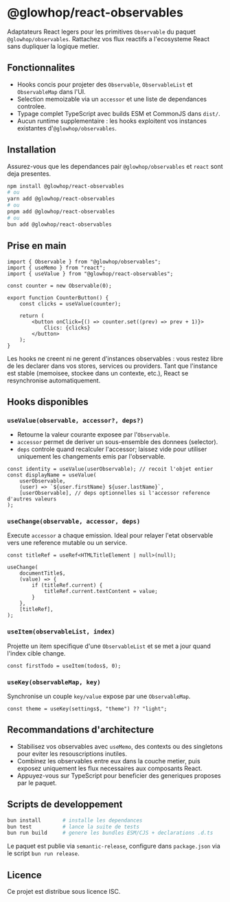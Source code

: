 # @glowhop/react-observables

Adaptateurs React legers pour les primitives `Observable` du paquet `@glowhop/observables`. Rattachez vos flux reactifs a l'ecosysteme React sans dupliquer la logique metier.

## Fonctionnalites

- Hooks concis pour projeter des `Observable`, `ObservableList` et `ObservableMap` dans l'UI.
- Selection memoizable via un `accessor` et une liste de dependances controlee.
- Typage complet TypeScript avec builds ESM et CommonJS dans `dist/`.
- Aucun runtime supplementaire : les hooks exploitent vos instances existantes d'`@glowhop/observables`.

## Installation

Assurez-vous que les dependances pair `@glowhop/observables` et `react` sont deja presentes.

```bash
npm install @glowhop/react-observables
# ou
yarn add @glowhop/react-observables
# ou
pnpm add @glowhop/react-observables
# ou
bun add @glowhop/react-observables
```

## Prise en main

```tsx
import { Observable } from "@glowhop/observables";
import { useMemo } from "react";
import { useValue } from "@glowhop/react-observables";

const counter = new Observable(0);

export function CounterButton() {
	const clicks = useValue(counter);

	return (
		<button onClick={() => counter.set((prev) => prev + 1)}>
			Clics: {clicks}
		</button>
	);
}
```

Les hooks ne creent ni ne gerent d'instances observables : vous restez libre de les declarer dans vos stores, services ou providers. Tant que l'instance est stable (memoisee, stockee dans un contexte, etc.), React se resynchronise automatiquement.

## Hooks disponibles

### `useValue(observable, accessor?, deps?)`

- Retourne la valeur courante exposee par l'`Observable`.
- `accessor` permet de deriver un sous-ensemble des donnees (selector).
- `deps` controle quand recalculer l'accessor; laissez vide pour utiliser uniquement les changements emis par l'observable.

```tsx
const identity = useValue(userObservable); // recoit l'objet entier
const displayName = useValue(
	userObservable,
	(user) => `${user.firstName} ${user.lastName}`,
	[userObservable], // deps optionnelles si l'accessor reference d'autres valeurs
);
```

### `useChange(observable, accessor, deps)`

Execute `accessor` a chaque emission. Ideal pour relayer l'etat observable vers une reference mutable ou un service.

```tsx
const titleRef = useRef<HTMLTitleElement | null>(null);

useChange(
	documentTitle$,
	(value) => {
		if (titleRef.current) {
			titleRef.current.textContent = value;
		}
	},
	[titleRef],
);
```

### `useItem(observableList, index)`

Projette un item specifique d'une `ObservableList` et se met a jour quand l'index cible change.

```tsx
const firstTodo = useItem(todos$, 0);
```

### `useKey(observableMap, key)`

Synchronise un couple `key/value` expose par une `ObservableMap`.

```tsx
const theme = useKey(settings$, "theme") ?? "light";
```

## Recommandations d'architecture

- Stabilisez vos observables avec `useMemo`, des contexts ou des singletons pour eviter les resouscriptions inutiles.
- Combinez les observables entre eux dans la couche metier, puis exposez uniquement les flux necessaires aux composants React.
- Appuyez-vous sur TypeScript pour beneficier des generiques proposes par le paquet.

## Scripts de developpement

```bash
bun install       # installe les dependances
bun test          # lance la suite de tests
bun run build     # genere les bundles ESM/CJS + declarations .d.ts
```

Le paquet est publie via `semantic-release`, configure dans `package.json` via le script `bun run release`.

## Licence

Ce projet est distribue sous licence ISC.
